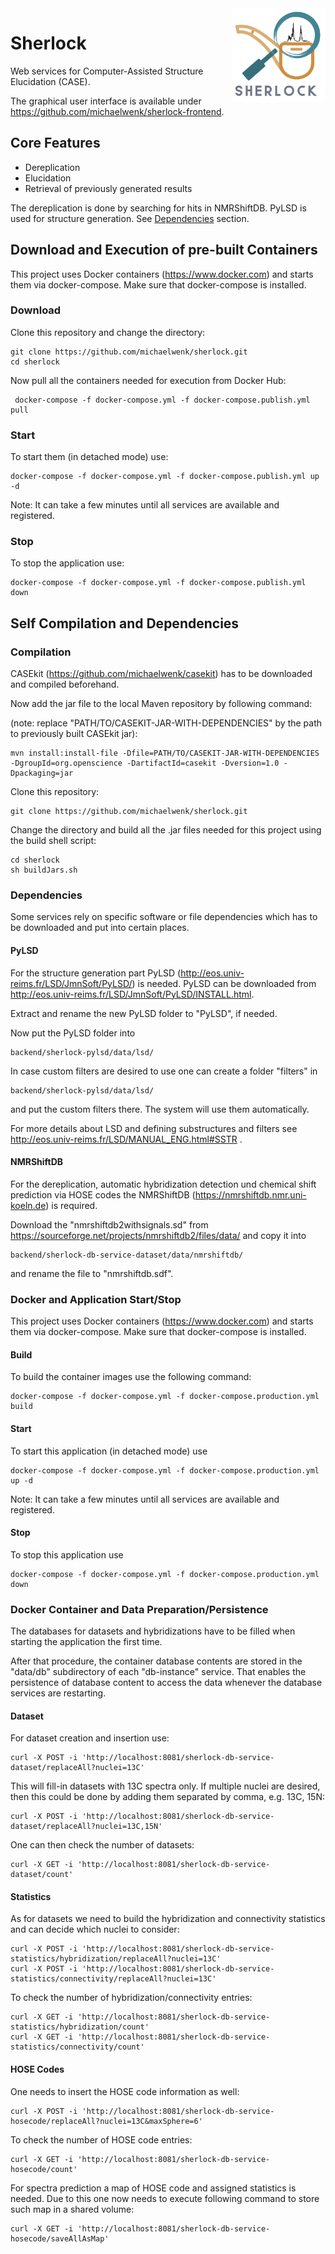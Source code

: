 <img width="150" alt="sherlock-logo" src="public/Sherlock.png" align="right">

# Sherlock
Web services for Computer-Assisted Structure Elucidation (CASE).

The graphical user interface is available under https://github.com/michaelwenk/sherlock-frontend.

## Core  Features
- Dereplication
- Elucidation
- Retrieval of previously generated results 

The dereplication is done by searching for hits in NMRShiftDB. 
PyLSD is used for structure generation. See [Dependencies](#dependencies) section.

## Download and Execution of pre-built Containers
This project uses Docker containers (https://www.docker.com) and starts them via docker-compose. Make sure that docker-compose is installed.

### Download
Clone this repository and change the directory:
 
    git clone https://github.com/michaelwenk/sherlock.git
    cd sherlock

Now pull all the containers needed for execution from Docker Hub:

     docker-compose -f docker-compose.yml -f docker-compose.publish.yml pull

### Start
To start them (in detached mode) use:

    docker-compose -f docker-compose.yml -f docker-compose.publish.yml up -d

Note: It can take a few minutes until all services are available and registered.

### Stop
To stop the application use:

    docker-compose -f docker-compose.yml -f docker-compose.publish.yml down

## Self Compilation and Dependencies

### Compilation
CASEkit (https://github.com/michaelwenk/casekit) has to be downloaded and compiled beforehand.

Now add the jar file to the local Maven repository by following command:

(note: replace "PATH/TO/CASEKIT-JAR-WITH-DEPENDENCIES" by the path to previously built CASEkit jar):

    mvn install:install-file -Dfile=PATH/TO/CASEKIT-JAR-WITH-DEPENDENCIES -DgroupId=org.openscience -DartifactId=casekit -Dversion=1.0 -Dpackaging=jar

Clone this repository:

    git clone https://github.com/michaelwenk/sherlock.git

Change the directory and build all the .jar files needed for this project using the build shell script:

    cd sherlock
    sh buildJars.sh

### Dependencies
Some services rely on specific software or file dependencies which has to be downloaded and put into certain places.
#### PyLSD
For the structure generation part PyLSD (http://eos.univ-reims.fr/LSD/JmnSoft/PyLSD/) is needed.
PyLSD can be downloaded from http://eos.univ-reims.fr/LSD/JmnSoft/PyLSD/INSTALL.html.

Extract and rename the new PyLSD folder to "PyLSD", if needed.

Now put the PyLSD folder into 

    backend/sherlock-pylsd/data/lsd/

In case custom filters are desired to use one can create a folder "filters" in

    backend/sherlock-pylsd/data/lsd/

and put the custom filters there. The system will use them automatically.

For more details about LSD and defining substructures and filters see http://eos.univ-reims.fr/LSD/MANUAL_ENG.html#SSTR .

#### NMRShiftDB
For the dereplication, automatic hybridization detection und chemical shift prediction via HOSE codes the NMRShiftDB (https://nmrshiftdb.nmr.uni-koeln.de) is required.

Download the "nmrshiftdb2withsignals.sd" from https://sourceforge.net/projects/nmrshiftdb2/files/data/ and copy it into 

    backend/sherlock-db-service-dataset/data/nmrshiftdb/

and rename the file to "nmrshiftdb.sdf". 

### Docker and Application Start/Stop
This project uses Docker containers (https://www.docker.com) and starts them via docker-compose. Make sure that docker-compose is installed.

#### Build
To build the container images use the following command:

    docker-compose -f docker-compose.yml -f docker-compose.production.yml build

#### Start 
To start this application (in detached mode) use

    docker-compose -f docker-compose.yml -f docker-compose.production.yml up -d

Note: It can take a few minutes until all services are available and registered.

#### Stop
To stop this application use

    docker-compose -f docker-compose.yml -f docker-compose.production.yml down

### Docker Container and Data Preparation/Persistence
The databases for datasets and hybridizations have to be filled when starting the application the first time.

After that procedure, the container database contents are stored in the "data/db" subdirectory of each "db-instance" service.
That enables the persistence of database content to access the data whenever the database services are restarting.

#### Dataset
For dataset creation and insertion use:

    curl -X POST -i 'http://localhost:8081/sherlock-db-service-dataset/replaceAll?nuclei=13C'

This will fill-in datasets with 13C spectra only. If multiple nuclei are desired, 
then this could be done by adding them separated by comma, e.g. 13C, 15N: 

    curl -X POST -i 'http://localhost:8081/sherlock-db-service-dataset/replaceAll?nuclei=13C,15N'

One can then check the number of datasets:

    curl -X GET -i 'http://localhost:8081/sherlock-db-service-dataset/count' 

#### Statistics
As for datasets we need to build the hybridization and connectivity statistics and can decide which nuclei to consider:

    curl -X POST -i 'http://localhost:8081/sherlock-db-service-statistics/hybridization/replaceAll?nuclei=13C'
    curl -X POST -i 'http://localhost:8081/sherlock-db-service-statistics/connectivity/replaceAll?nuclei=13C'


To check the number of hybridization/connectivity entries:

    curl -X GET -i 'http://localhost:8081/sherlock-db-service-statistics/hybridization/count'
    curl -X GET -i 'http://localhost:8081/sherlock-db-service-statistics/connectivity/count'

#### HOSE Codes
One needs to insert the HOSE code information as well:

    curl -X POST -i 'http://localhost:8081/sherlock-db-service-hosecode/replaceAll?nuclei=13C&maxSphere=6'

To check the number of HOSE code entries:

    curl -X GET -i 'http://localhost:8081/sherlock-db-service-hosecode/count'

For spectra prediction a map of HOSE code and assigned statistics is needed. 
Due to this one now needs to execute following command to store such map in a shared volume:

    curl -X GET -i 'http://localhost:8081/sherlock-db-service-hosecode/saveAllAsMap'

